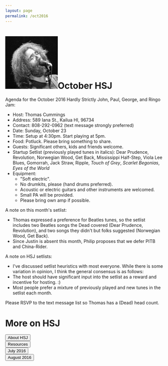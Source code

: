 ```yaml
---
layout: page
permalink: /oct2016
---
```



<h1><img class="ui avatar image" src="/images/jerryavatar.jpg">October HSJ</h1>

Agenda for the October 2016 Hardly Strictly John, Paul, George, and Ringo Jam:

  * Host: Thomas Cummings
  * Address: 589 Iana St., Kailua HI, 96734
  * Contact: 808-292-0962 (text message strongly preferred)
  * Date: Sunday, October 23
  * Time: Setup at 4:30pm. Start playing at 5pm.
  * Food: Potluck. Please bring something to share. 
  * Guests: Significant others, kids and friends welcome. 
  * Startup Setlist (previously played tunes in italics): Dear Prudence, Revolution, Norwegian Wood, Get Back, Mississippi Half-Step, Viola Lee Blues, Gomorrah, Jack Straw, Ripple, *Touch of Grey*, *Scarlet Begonias*, *Eyes of the World* 
  * Equipment: 
    * "Soft electric". 
    * No drumkits, please (hand drums preferred). 
    * Acoustic or electric guitars and other instruments are welcomed.
    * Small PA will be provided. 
    * Please bring own amp if possible. 
    
A note on this month's setlist:

  * Thomas expressed a preference for Beatles tunes, so the setlist includes two Beatles songs the Dead covered (Dear Prudence, Revolution), and two songs they didn't but folks suggested (Norwegian Wood, Get Back).
  * Since Justin is absent this month, Philip proposes that we defer PITB and China-Rider.

A note on HSJ setlists: 

  * I've discussed setlist heuristics with most everyone. While there is some variation in opinion, I think the general consensus is as follows:
  * The host should have significant input into the setlist as a reward and incentive for hosting. :)
  * Most people prefer a mixture of previously played and new tunes in the setlist each month.

Please RSVP to the text message list so Thomas has a (Dead) head count.

# More on HSJ

<div class="ui center aligned four column stackable grid content">
  <div class="column">
    <a href="/"><button class="ui primary button">About HSJ</button></a>
  </div>
  <div class="column">
    <a href="/resources"><button class="ui primary button">Resources</button></a>
  </div>
  <div class="column">
    <a href="/july2016"><button class="ui primary button">July 2016</button></a>
  </div>
  <div class="column">
    <a href="/aug2016"> <button class="ui primary button">August 2016</button></a>
  </div>
</div>

 


